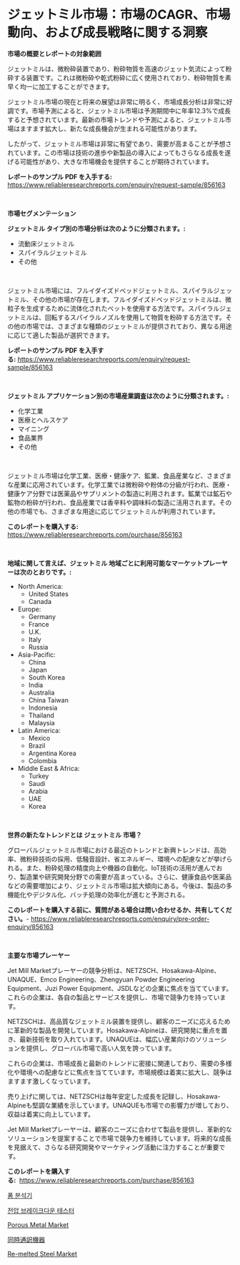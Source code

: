 <p><h1>ジェットミル市場：市場のCAGR、市場動向、および成長戦略に関する洞察</h1></p><p><strong>市場の概要とレポートの対象範囲</strong></p>
<p><p>ジェットミルは、微粉砕装置であり、粉砕物質を高速のジェット気流によって粉砕する装置です。これは微粉砕や乾式粉砕に広く使用されており、粉砕物質を素早く均一に加工することができます。</p><p>ジェットミル市場の現在と将来の展望は非常に明るく、市場成長分析は非常に好調です。市場予測によると、ジェットミル市場は予測期間中に年率12.3%で成長すると予想されています。最新の市場トレンドや予測によると、ジェットミル市場はますます拡大し、新たな成長機会が生まれる可能性があります。</p><p>したがって、ジェットミル市場は非常に有望であり、需要が高まることが予想されています。この市場は技術の進歩や新製品の導入によってもさらなる成長を遂げる可能性があり、大きな市場機会を提供することが期待されています。</p></p>
<p><strong>レポートのサンプル PDF を入手する:</strong> <a href="https://www.reliableresearchreports.com/enquiry/request-sample/856163">https://www.reliableresearchreports.com/enquiry/request-sample/856163</a></p>
<p>&nbsp;</p>
<p><strong>市場セグメンテーション</strong></p>
<p><strong>ジェットミル タイプ別の市場分析は次のように分類されます。:</strong></p>
<p><ul><li>流動床ジェットミル</li><li>スパイラルジェットミル</li><li>その他</li></ul></p>
<p>&nbsp;</p>
<p><p>ジェットミル市場には、フルイダイズドベッドジェットミル、スパイラルジェットミル、その他の市場が存在します。フルイダイズドベッドジェットミルは、微粒子を生成するために流体化されたベットを使用する方法です。スパイラルジェットミルは、回転するスパイラルノズルを使用して物質を粉砕する方法です。その他の市場では、さまざまな種類のジェットミルが提供されており、異なる用途に応じて適した製品が選択できます。</p></p>
<p><strong>レポートのサンプル PDF を入手する:</strong>&nbsp;<a href="https://www.reliableresearchreports.com/enquiry/request-sample/856163">https://www.reliableresearchreports.com/enquiry/request-sample/856163</a></p>
<p>&nbsp;</p>
<p><strong> ジェットミル アプリケーション別の市場産業調査は次のように分類されます。:</strong></p>
<p><ul><li>化学工業</li><li>医療とヘルスケア</li><li>マイニング</li><li>食品業界</li><li>その他</li></ul></p>
<p>&nbsp;</p>
<p><p>ジェットミル市場は化学工業、医療・健康ケア、鉱業、食品産業など、さまざまな産業に応用されています。化学工業では微粉砕や粉体の分級が行われ、医療・健康ケア分野では医薬品やサプリメントの製造に利用されます。鉱業では鉱石や鉱物の粉砕が行われ、食品産業では香辛料や調味料の製造に活用されます。その他の市場でも、さまざまな用途に応じてジェットミルが利用されています。</p></p>
<p><strong>このレポートを購入する:</strong>&nbsp; <a href="https://www.reliableresearchreports.com/purchase/856163">https://www.reliableresearchreports.com/purchase/856163</a></p>
<p>&nbsp;</p>
<p><strong>地域に関して言えば、ジェットミル 地域ごとに利用可能なマーケットプレーヤーは次のとおりです。:</strong></p>
<p><ul>
    <li>
        North America:
        <ul>
            <li>United States</li>
            <li>Canada</li>
        </ul>
    </li>
    <li>
        Europe:
        <ul>
            <li>Germany</li>
            <li>France</li>
            <li>U.K.</li>
            <li>Italy</li>
            <li>Russia</li>
        </ul>
    </li>
    <li>
        Asia-Pacific:
        <ul>
            <li>China</li>
            <li>Japan</li>
            <li>South Korea</li>
            <li>India</li>
            <li>Australia</li>
            <li>China Taiwan</li>
            <li>Indonesia</li>
            <li>Thailand</li>
            <li>Malaysia</li>
        </ul>
    </li>
    <li>
        Latin America:
        <ul>
            <li>Mexico</li>
            <li>Brazil</li>
            <li>Argentina Korea</li>
            <li>Colombia</li>
        </ul>
    </li>
    <li>
        Middle East & Africa:
        <ul>
            <li>Turkey</li>
            <li>Saudi</li>
            <li>Arabia</li>
            <li>UAE</li>
            <li>Korea</li>
        </ul>
    </li>
    </ul></p>
<p>&nbsp;</p>
<p><strong>世界の新たなトレンドとは ジェットミル 市場？</strong></p>
<p><p>グローバルジェットミル市場における最近のトレンドと新興トレンドは、高効率、微粉砕技術の採用、低騒音設計、省エネルギー、環境への配慮などが挙げられる。また、粉砕処理の精度向上や機器の自動化、IoT技術の活用が進んでおり、製造業や研究開発分野での需要が高まっている。さらに、健康食品や医薬品などの需要増加により、ジェットミル市場は拡大傾向にある。今後は、製品の多機能化やデジタル化、バッチ処理の効率化が進むと予測される。</p></p>
<p><strong>このレポートを購入する前に、質問がある場合は問い合わせるか、共有してください。</strong>- <a href="https://www.reliableresearchreports.com/enquiry/pre-order-enquiry/856163">https://www.reliableresearchreports.com/enquiry/pre-order-enquiry/856163</a></p>
<p>&nbsp;</p>
<p><strong>主要な市場プレーヤー</strong></p>
<p><p>Jet Mill Marketプレーヤーの競争分析は、NETZSCH、Hosakawa-Alpine、UNAQUE、Emco Engineering、Zhengyuan Powder Engineering Equipment、Juzi Power Equipment、JSDLなどの企業に焦点を当てています。これらの企業は、各自の製品とサービスを提供し、市場で競争力を持っています。</p><p>NETZSCHは、高品質なジェットミル装置を提供し、顧客のニーズに応えるために革新的な製品を開発しています。Hosakawa-Alpineは、研究開発に重点を置き、最新技術を取り入れています。UNAQUEは、幅広い産業向けのソリューションを提供し、グローバル市場で高い人気を誇っています。</p><p>これらの企業は、市場成長と最新のトレンドに密接に関連しており、需要の多様化や環境への配慮などに焦点を当てています。市場規模は着実に拡大し、競争はますます激しくなっています。</p><p>売り上げに関しては、NETZSCHは毎年安定した成長を記録し、Hosakawa-Alpineも堅調な業績を示しています。UNAQUEも市場での影響力が増しており、収益は着実に向上しています。</p><p>Jet Mill Marketプレーヤーは、顧客のニーズに合わせて製品を提供し、革新的なソリューションを提案することで市場で競争力を維持しています。将来的な成長を見据えて、さらなる研究開発やマーケティング活動に注力することが重要です。</p></p>
<p><strong>このレポートを購入する:</strong>&nbsp;&nbsp;<a href="https://www.reliableresearchreports.com/purchase/856163">https://www.reliableresearchreports.com/purchase/856163</a></p>
<p><p><a href="https://github.com/vs10l4sfg5c/Market-Research-Report-List-1/blob/main/97026261427.md">폼 분석기</a></p><p><a href="https://github.com/crfsywufhm81415/Market-Research-Report-List-1/blob/main/71914821426.md">전압 브레이크다운 테스터</a></p><p><a href="https://issuu.com/reportprime-2/docs/porous-metal-market-size-2030.pptx">Porous Metal Market</a></p><p><a href="https://github.com/cnnriuez22368/Market-Research-Report-List-1/blob/main/56226511765.md">同時通訳機器</a></p><p><a href="https://github.com/RickHolmes3/Market-Research-Report-List-3/blob/main/re-melted-steel-market.md">Re-melted Steel Market</a></p></p>